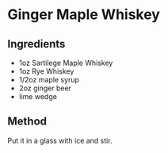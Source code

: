 # Ginger Maple Whiskey

## Ingredients

- 1oz Sartilege Maple Whiskey
- 1oz Rye Whiskey
- 1/2oz maple syrup
- 2oz ginger beer
- lime wedge

## Method

Put it in a glass with ice and stir.
